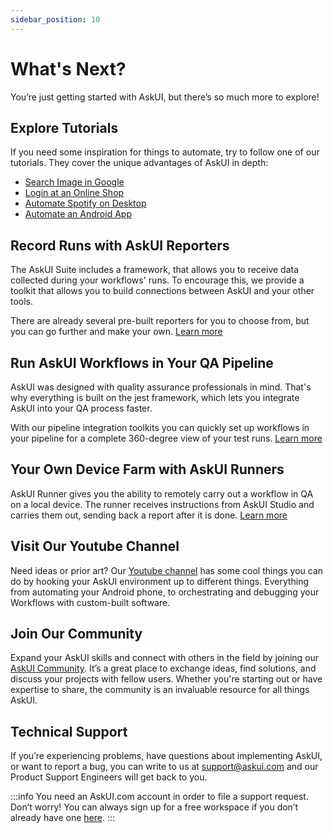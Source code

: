 ```yaml
---
sidebar_position: 10
---
```


# What's Next?
You’re just getting started with AskUI, but there’s so much more to explore!

## Explore Tutorials
If you need some inspiration for things to automate, try to follow one of our tutorials. They cover the unique advantages of AskUI in depth:
* [Search Image in Google](../06-Tutorials/google-cat-search.md)
* [Login at an Online Shop](../06-Tutorials/shop-demo.md)
* [Automate Spotify on Desktop](../06-Tutorials/spotify-tutorial.md)
* [Automate an Android App](../06-Tutorials/android-search-in-browser.md)


## Record Runs with AskUI Reporters
The AskUI Suite includes a framework, that allows you to receive data collected during your workflows' runs. To encourage this, we provide a toolkit that allows you to build connections between AskUI and your other tools.

There are already several pre-built reporters for you to choose from, but you can go further and make your own.
[Learn more](https://docs.askui.com/docs/next/general/Integrations/reporting)

## Run AskUI Workflows in Your QA Pipeline
AskUI was designed with quality assurance professionals in mind. That's why everything is built on the jest framework, which lets you integrate AskUI into your QA process faster.

With our pipeline integration toolkits you can quickly set up workflows in your pipeline for a complete 360-degree view of your test runs.
[Learn more](https://docs.askui.com/docs/next/general/Integrations/continuous-integration)

## Your Own Device Farm with AskUI Runners
AskUI Runner gives you the ability to remotely carry out a workflow in QA on a local device. The runner receives instructions from AskUI Studio and carries them out, sending back a report after it is done.
[Learn more](https://docs.askui.com/docs/next/general/Components/AskUI-Runner)

## Visit Our Youtube Channel
Need ideas or prior art? Our [Youtube channel](https://www.youtube.com/@askui4398) has some cool things you can do by hooking your AskUI environment up to different things. Everything from automating your Android phone, to orchestrating and debugging your Workflows with custom-built software.

## Join Our Community
Expand your AskUI skills and connect with others in the field by joining our [AskUI Community](https://app.outverse.com/askui/community/home). It’s a great place to exchange ideas, find solutions, and discuss your projects with fellow users. Whether you're starting out or have expertise to share, the community is an invaluable resource for all things AskUI.

## Technical Support
If you’re experiencing problems, have questions about implementing AskUI, or want to report a bug, you can write to us at [support@askui.com](mailto:support@askui.com) and our Product Support Engineers will get back to you.

:::info
You need an AskUI.com account in order to file a support request. Don’t worry! You can always sign up for a free workspace if you don’t already have one [here](https://xa5a040gvfz.typeform.com/to/IHdr0qY5).
:::